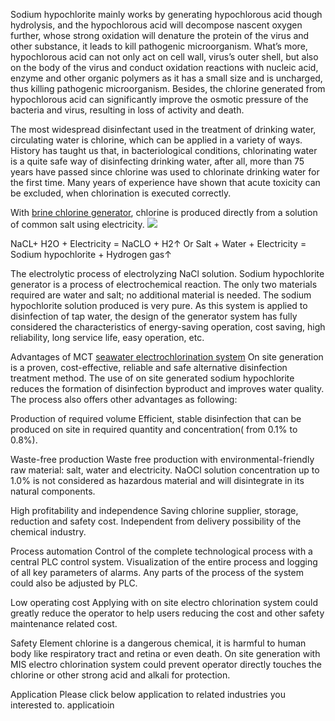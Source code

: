 Sodium hypochlorite mainly works by generating hypochlorous acid though hydrolysis, and the hypochlorous acid will decompose nascent oxygen further, whose strong oxidation will denature the protein of the virus and other substance, it leads to kill pathogenic microorganism. What’s more, hypochlorous acid can not only act on cell wall, virus’s outer shell, but also on the body of the virus and conduct oxidation reactions with nucleic acid, enzyme and other organic polymers as it has a small size and is uncharged, thus killing pathogenic microorganism. Besides, the chlorine generated from hypochlorous acid can significantly improve the osmotic pressure of the bacteria and virus, resulting in loss of activity and death.

The most widespread disinfectant used in the treatment of drinking water, circulating water is chlorine, which can be applied in a variety of ways. History has taught us that, in bacteriological conditions, chlorinating water is a quite safe way of disinfecting drinking water, after all, more than 75 years have passed since chlorine was used to chlorinate drinking water for the first time. Many years of experience have shown that acute toxicity can be excluded, when chlorination is executed correctly.

With <a href="http://www.seawaterchlorination.com/resources/electrolysis-brine-chemical-concept.html"/>brine chlorine generator</a>, chlorine is produced directly from a solution of common salt using electricity.
<img src="http://www.seawaterchlorination.com/uploads/image/20190116/11/electrolysis-brine.jpg"/>

NaCL+ H2O + Electricity = NaCLO + H2↑
Or
Salt + Water + Electricity = Sodium hypochlorite + Hydrogen gas↑

The electrolytic process of electrolyzing NaCl solution. Sodium hypochlorite generator is a process of electrochemical reaction. The only two materials required are water and salt; no additional material is needed. The sodium hypochlorite solution produced is very pure. As this system is applied to disinfection of tap water, the design of the generator system has fully considered the characteristics of energy-saving operation, cost saving, high reliability, long service life, easy operation, etc.

Advantages of MCT <a href="http://www.seawaterchlorination.com/"/>seawater electrochlorination system</a> 
On site generation is a proven, cost-effective, reliable and safe alternative disinfection treatment method. The use of on site generated sodium hypochlorite reduces the formation of disinfection byproduct and improves water quality. The process also offers other advantages as following:

Production of required volume
Efficient, stable disinfection that can be produced on site in required quantity and concentration( from 0.1% to 0.8%). 

Waste-free production
Waste free production with environmental-friendly raw material: salt, water and electricity. NaOCl solution concentration up to 1.0% is not considered as hazardous material and will disintegrate in its natural components. 

High profitability and independence
Saving chlorine supplier, storage, reduction and safety cost. Independent from delivery possibility of the chemical industry.

Process automation
Control of the complete technological process with a central PLC control system. Visualization of the entire process and logging of all key parameters of alarms. Any parts of the process of the system could also be adjusted by PLC.

Low operating cost
Applying with on site electro chlorination system could greatly reduce the operator to help users reducing the cost and other safety maintenance related cost.

Safety
Element chlorine is a dangerous chemical, it is harmful to human body like respiratory tract and retina or even death. On site generation with MIS electro chlorination system could prevent operator directly touches the chlorine or other strong acid and alkali for protection.

Application
Please click below application to related industries you interested to.
applicatioin
